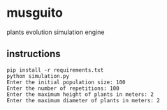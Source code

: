 # musguito
plants evolution simulation engine

## instructions
```
pip install -r requirements.txt
python simulation.py
Enter the initial population size: 100
Enter the number of repetitions: 100
Enter the maximum height of plants in meters: 2
Enter the maximum diameter of plants in meters: 2
```
